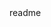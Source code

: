 <snippet>
  <content><![CDATA[
# ${1:Vending Machine CLS}
This is just a simple vending machine application that is intended for CLS. It takes in two files, stock.dat 
(this is what is available in the vending machine) and coins.dat (the available coins the vending machine has).
## Installation
TODO: Describe the installation process
## Usage
TODO: Write usage instructions
## Contributing
1. Fork it!
2. Create your feature branch: `git checkout -b my-new-feature`
3. Commit your changes: `git commit -am 'Add some feature'`
4. Push to the branch: `git push origin my-new-feature`
5. Submit a pull request :D
## History
TODO: Write history
## Credits
TODO: Write credits
## License
TODO: Write license
]]></content>
  <tabTrigger>readme</tabTrigger>
</snippet>